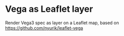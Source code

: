 # Vega as Leaflet layer

Render Vega3 spec as layer on a Leaflet map, based on https://github.com/nyurik/leaflet-vega
